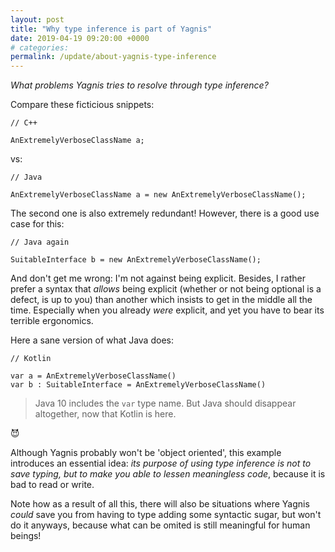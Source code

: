 ```yaml
---
layout: post
title: "Why type inference is part of Yagnis"
date: 2019-04-19 09:20:00 +0000
# categories:
permalink: /update/about-yagnis-type-inference
---
```


_What problems Yagnis tries to resolve through type inference?_ 

Compare these ficticious snippets:

```
// C++

AnExtremelyVerboseClassName a;
```

vs:

```
// Java

AnExtremelyVerboseClassName a = new AnExtremelyVerboseClassName();
```

The second one is also extremely redundant! However, there is a good use case for this:

```
// Java again

SuitableInterface b = new AnExtremelyVerboseClassName();
```

And don't get me wrong: I'm not against being explicit. Besides, I rather prefer a syntax that _allows_ being explicit (whether or not being optional is a defect, is up to you) than another which insists to get in the middle all the time. Especially when you already _were_ explicit, and yet you have to bear its terrible ergonomics.

Here a sane version of what Java does:

```
// Kotlin

var a = AnExtremelyVerboseClassName()
var b : SuitableInterface = AnExtremelyVerboseClassName()
```

> Java 10 includes the `var` type name. But Java should disappear altogether, now that Kotlin is here.

😈

Although Yagnis probably won't be 'object oriented', this example introduces an essential idea: _its purpose of using type inference is not to save typing, but to make you able to lessen meaningless code_, because it is bad to read or write.

Note how as a result of all this, there will also be situations where Yagnis _could_ save you from having to type adding some syntactic sugar, but won't do it anyways, because what can be omited is still meaningful for human beings!
